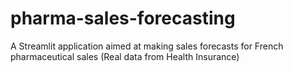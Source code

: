 # pharma-sales-forecasting
A Streamlit application aimed at making sales forecasts for French pharmaceutical sales (Real data from Health Insurance)
